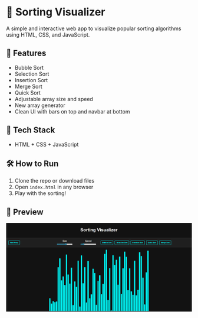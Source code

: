 # 🔢 Sorting Visualizer

A simple and interactive web app to visualize popular sorting algorithms using HTML, CSS, and JavaScript.

## 🚀 Features
- Bubble Sort
- Selection Sort
- Insertion Sort
- Merge Sort
- Quick Sort
- Adjustable array size and speed
- New array generator
- Clean UI with bars on top and navbar at bottom

## 📂 Tech Stack
- HTML + CSS + JavaScript

## 🛠 How to Run
1. Clone the repo or download files
2. Open `index.html` in any browser
3. Play with the sorting!

## 📸 Preview
![Screenshot](screenshot.png) <!-- Add your own screenshot -->
